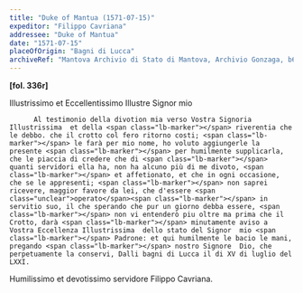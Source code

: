 ```yaml
---
title: "Duke of Mantua (1571-07-15)"
expeditor: "Filippo Cavriana"
addressee: "Duke of Mantua"
date: "1571-07-15"
placeOfOrigin: "Bagni di Lucca"
archiveRef: "Mantova Archivio di Stato di Mantova, Archivio Gonzaga, b654, fols. -"
---
```



**[fol. 336r]**

Illustrissimo  et Eccellentissimo Illustre Signor  mio <span class="unclear"></span>


          Al testimonio della divotion mia verso Vostra Signoria Illustrissima  et della <span class="lb-marker"></span> riverentia che le debbo. che il crotto col fero ritorno costi; <span class="lb-marker"></span> le farà per mio nome, ho voluto aggiungerle la presente <span class="lb-marker"></span> per humilmente supplicarla, che le piaccia di credere che di <span class="lb-marker"></span> quanti servidori ella ha, non ha alcuno più di me divoto, <span class="lb-marker"></span> et affetionato, et che in ogni occasione, che se le appresenti; <span class="lb-marker"></span> non saprei ricevere, maggior favore da lei, che d'essere <span class="unclear">operato</span><span class="lb-marker"></span> in servitio suo, il che sperando che pur un giorno debba essere, <span class="lb-marker"></span> non vi entenderò piu oltre ma prima che il Crotto, darà <span class="lb-marker"></span> minutamente aviso a Vostra Eccellenza Illustrissima  dello stato del Signor  mio <span class="lb-marker"></span> Padrone: et qui humilmente le bacio le mani, pregando <span class="lb-marker"></span> nostro Signore  Dio, che perpetuamente la conservi, Dalli bagni di Lucca il di XV di luglio del LXXI.
        

Humilissimo  et devotissimo servidore <span class="lb-marker"></span> Filippo Cavriana.
        

